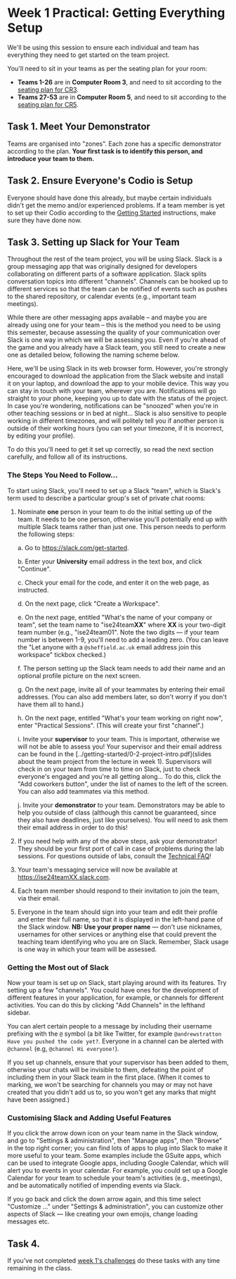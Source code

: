 # Week 1 Practical: Getting Everything Setup

We'll be using this session to ensure each individual and team has everything
they need to get started on the team project. 

You'll need to sit in your teams as per the seating plan for your room:

* **Teams 1-26** are in **Computer Room 3**, and need to sit
 according to the [seating plan for CR3](../misc/CR3-seating-plan.pdf).
* **Teams 27-53** are in  **Computer Room 5**, and need to sit according to the
  [seating plan for CR5](../misc/CR5-seating-plan.pdf).

## Task 1. Meet Your Demonstrator

Teams are organised into "zones". Each zone has a specific demonstrator
according to the plan. **Your first task is to identify this person, and introduce
your team to them.**

## Task 2. Ensure Everyone's Codio is Setup

Everyone should have done this already, but maybe certain individuals didn't get
the memo and/or experienced problems. If a team member is yet to set up their
Codio according to the [Getting Started](../getting-started) instructions, make
sure they have done now. 

## Task 3. Setting up Slack for Your Team

Throughout the rest of the team project, you will be using Slack. Slack
is a group messaging app that was originally designed for developers
collaborating on different parts of a software application. Slack splits
conversation topics into different "channels". Channels can be
hooked up to different services so that the team can be notified of events such
as pushes to the shared repository, or calendar events (e.g., important team
meetings).

While there are other messaging apps available – and maybe you are already using
one for your team – this is the method you need to be using this semester,
because assessing the quality of your communication over Slack is one way in
which we will be assessing you. Even if you're ahead of the game and you already
have a Slack team, you still need to create a new one as detailed below,
following the naming scheme below.

Here, we'll be using Slack in its web browser form. However, you're
strongly encouraged to download the application from the Slack website and
install it on your laptop, and download the app to your mobile device. This way
you can stay in touch with your team, wherever you are. Notifications will go
straight to your phone, keeping you up to date with the status of the project.
In case you're wondering, notifications can be "snoozed" when you're in other
teaching sessions or in bed at night... Slack is also sensitive to people
working in different timezones, and will politely tell you if another person is
outside of their working hours (you can set your timezone, if it is incorrect,
by editing your profile).

To do this you'll need to get it set up correctly, so read the next section
carefully, and follow all of its instructions. 

### The Steps You Need to Follow... 

To start using Slack, you'll need to set up a Slack "team", which is Slack's
term used to describe a particular group's set of private chat rooms: 

1. Nominate **one** person in your team to do the initial setting up of the
team. It needs to be one person, otherwise you'll potentially end up with
multiple Slack teams rather than just one. This person needs to perform the
following steps: 

    a. Go to https://slack.com/get-started.

    b. Enter your **University** email address in the text box, and click "Continue".

    c. Check your email for the code, and enter it on the web page, as
    instructed. 
    
    d. On the next page, click "Create a Workspace". 

    e. On the next page, entitled "What's the name of your company or team", set
    the team name to "ise24team**XX**" where **XX** is your two-digit team
    number (e.g., "ise24team01". Note the two digits — if your team number
    is between 1-9, you'll need to add a leading zero. (You can leave the "Let
    anyone with a ``@sheffield.ac.uk`` email address join this workspace"
    tickbox checked.)
    
    f. The person setting up the Slack team needs to add their name and an
    optional profile picture on the next screen. 

    g. On the next page, invite all of your teammates by entering their email
    addresses. (You can also add members later, so don't worry if you don't have
    them all to hand.)
    
    h. On the next page, entitled "What's your team working on right now", enter
    "Practical Sessions". (This will create your first "channel".)

    i. Invite your **supervisor** to your team. This is important, otherwise we
    will not be able to assess you! Your supervisor and their email address can
    be found in the [../getting-started/0-2-project-intro.pdf](slides about the team project from the lecture in week 1).
    Supervisors will check in on your team from time to time on Slack, just to
    check everyone's engaged and you're all getting along... To do this, click
    the "Add coworkers button", under the list of names to the left of the
    screen. You can also add teammates via this method. 

    j. Invite your **demonstrator** to your team. Demonstrators may be able to 
    help you outside of class (although this cannot be guaranteed, since they 
    also have deadlines, just like yourselves). You will need to ask them their 
    email address in order to do this! 

2. If you need help with any of the above steps, ask your
demonstrator! They should be your first port of call in case of
problems during the lab sessions. For questions outside of labs, consult 
the [Technical FAQ](../technical-FAQ.md)!

3. Your team's messaging service will now be available at
   https://ise24teamXX.slack.com. 

4. Each team member should respond to their invitation to join the team, via
their email. 

5. Everyone in the team should sign into your team and edit their profile and
enter their full name, so that it is displayed in the left-hand pane of the
Slack window. **NB: Use your proper name** — don't use nicknames, usernames for
other services or anything else that could prevent the teaching team identifying
who you are on Slack. Remember, Slack usage is one way in which your team will
be assessed.

### Getting the Most out of Slack

Now your team is set up on Slack, start playing around with its features. Try
setting up a few "channels". You could have ones for the development of
different features in your application, for example, or channels for different
activities. You can do this by clicking "Add Channels" in the lefthand sidebar.

You can alert certain people to a message by including their username  prefixing
with the `@` symbol (a bit like Twitter, for example `@andrewstratton Have you
pushed the code yet?`. Everyone in a channel can be alerted with `@channel`
(e.g, `@channel Hi everyone!`).

If you set up channels, ensure that your supervisor has been added to them,
otherwise your chats will be invisible to them, defeating the point of including
them in your Slack team in the first place. (When it comes to marking, we won't
be searching for channels you may or may not have created that you didn't add us
to, so you won't get any marks that might have been assigned.)

### Customising Slack and Adding Useful Features

If you click the arrow down icon on your team name in the Slack window, and
go to "Settings & administration", then "Manage apps", then "Browse" in the
top right corner; you can find lots of apps to plug into Slack to make it
more useful to your team. Some examples include the GSuite apps, which can
be used to integrate Google apps, including Google Calendar, which will
alert you to events in your calendar. For example, you could set up a
Google Calendar for your team to schedule your team's activities (e.g.,
meetings), and be automatically notified of impending events via Slack.

If you go back and click the down arrow again, and this time select
"Customize ..." under "Settings & administration", you can customize other
aspects of Slack — like creating your own emojis, change loading messages
etc.

## Task 4. 

If you've not completed [week 1's challenges](./challenges.md)
do these tasks with any time remaining in the class.
